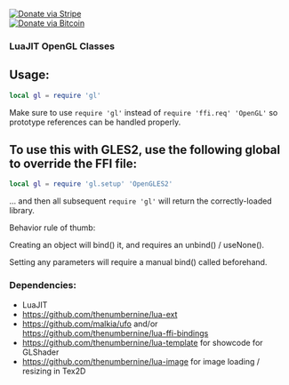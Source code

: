 [![Donate via Stripe](https://img.shields.io/badge/Donate-Stripe-green.svg)](https://buy.stripe.com/00gbJZ0OdcNs9zi288)<br>
[![Donate via Bitcoin](https://img.shields.io/badge/Donate-Bitcoin-green.svg)](bitcoin:37fsp7qQKU8XoHZGRQvVzQVP8FrEJ73cSJ)<br>

### LuaJIT OpenGL Classes

## Usage:
``` lua
local gl = require 'gl'
```

Make sure to use `require 'gl'` instead of `require 'ffi.req' 'OpenGL'` so prototype references can be handled properly.

## To use this with GLES2, use the following global to override the FFI file:
``` lua
local gl = require 'gl.setup' 'OpenGLES2'
```
... and then all subsequent `require 'gl'` will return the correctly-loaded library.

Behavior rule of thumb:

Creating an object will bind() it, and requires an unbind() / useNone().

Setting any parameters will require a manual bind() called beforehand.

### Dependencies:

- LuaJIT
- https://github.com/thenumbernine/lua-ext
- https://github.com/malkia/ufo and/or https://github.com/thenumbernine/lua-ffi-bindings
- https://github.com/thenumbernine/lua-template for showcode for GLShader
- https://github.com/thenumbernine/lua-image for image loading / resizing in Tex2D
